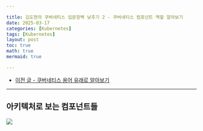 ```yaml
---

title: 김도현의 쿠버네티스 입문장벽 낮추기 2 - 쿠버네티스 컴포넌트 역할 알아보기 
date: 2025-03-17
categories: [Kubernetes]
tags: [Kubernetes]
layout: post
toc: true
math: true
mermaid: true

---
```


- [이전 글 - 쿠버네티스 용어 유래로 알아보기](https://k-diger.github.io/posts/KubernetesSeries1Term)

---

## 아키텍처로 보는 컴포넌트들

![](https://github.com/K-Diger/k-diger.github.io/tree/master/images/kdh-k8s/chapter2/1.svg)
